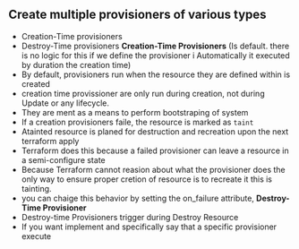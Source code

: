 ## Create multiple provisioners of various types
- Creation-Time provisioners
- Destroy-Time provisioners 
**Creation-Time Provisioners** (Is default. there is no logic for this if we define the provisioner i Automatically it executed by duration the creation time)
- By default, provisioners run when the resource they are defined within is created 
- creation time provissioner are only run during creation, not during Update or any lifecycle.
- They are ment as a means to perform bootstraping of system 
- If a creation provisioners faile, the resource is marked as `taint`
- Atainted resource is planed for destruction and recreation upon the next terraform apply 
- Terraform does this because a failed provisioner can leave a resource in a semi-configure state
- Because Terraform cannot reasion about what the provisioner does the only way to ensure proper cretion of resource is to recreate it this is tainting.
- you can chaige this behavior by setting the on_failure attribute, 
**Destroy-Time Provisioner** 
- Destroy-time Provisioners trigger during Destroy Resource
- If you want implement and specifically say that a specific provisioner execute 


